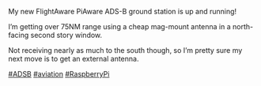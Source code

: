 My new FlightAware PiAware ADS-B ground station is up and running!

I’m getting over 75NM range using a cheap mag-mount antenna in a north-facing second story window.

Not receiving nearly as much to the south though, so I’m pretty sure my next move is to get an external antenna.

[\#<span>ADSB</span>](https://social.lol/tags/ADSB) [\#<span>aviation</span>](https://social.lol/tags/aviation) [\#<span>RaspberryPi</span>](https://social.lol/tags/RaspberryPi)